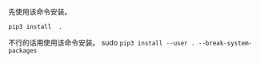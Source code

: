 

先使用该命令安装。

``pip3 install  .``


不行的话用使用该命令安装。
sudo
``pip3 install --user . --break-system-packages ``
